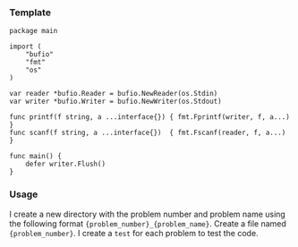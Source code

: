 ### Template
```
package main

import (
	"bufio"
	"fmt"
	"os"
)

var reader *bufio.Reader = bufio.NewReader(os.Stdin)
var writer *bufio.Writer = bufio.NewWriter(os.Stdout)

func printf(f string, a ...interface{}) { fmt.Fprintf(writer, f, a...) }
func scanf(f string, a ...interface{})  { fmt.Fscanf(reader, f, a...) }

func main() {
	defer writer.Flush()
}

```

### Usage
I create a new directory with the problem number and problem name using the following format `{problem_number}_{problem_name}`. Create a file named `{problem_number}`. I create a `test` for each problem to test the code.
